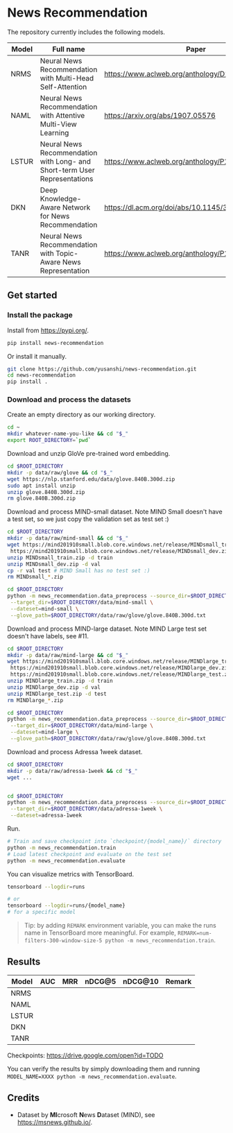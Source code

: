 # News Recommendation

The repository currently includes the following models.

| Model     | Full name                                                                 | Paper                                              |
| --------- | ------------------------------------------------------------------------- | -------------------------------------------------- |
| NRMS      | Neural News Recommendation with Multi-Head Self-Attention                 | https://www.aclweb.org/anthology/D19-1671/         |
| NAML      | Neural News Recommendation with Attentive Multi-View Learning             | https://arxiv.org/abs/1907.05576                   |
| LSTUR     | Neural News Recommendation with Long- and Short-term User Representations | https://www.aclweb.org/anthology/P19-1033.pdf      |
| DKN       | Deep Knowledge-Aware Network for News Recommendation                      | https://dl.acm.org/doi/abs/10.1145/3178876.3186175 |
| TANR      | Neural News Recommendation with Topic-Aware News Representation           | https://www.aclweb.org/anthology/P19-1110.pdf      |

## Get started

### Install the package

Install from <https://pypi.org/>.

```bash
pip install news-recommendation
```

Or install it manually.

```bash
git clone https://github.com/yusanshi/news-recommendation.git
cd news-recommendation
pip install .
```

### Download and process the datasets

Create an empty directory as our working directory.
```bash
cd ~
mkdir whatever-name-you-like && cd "$_"
export ROOT_DIRECTORY=`pwd`
```

Download and unzip GloVe pre-trained word embedding.

```bash
cd $ROOT_DIRECTORY
mkdir -p data/raw/glove && cd "$_"
wget https://nlp.stanford.edu/data/glove.840B.300d.zip
sudo apt install unzip
unzip glove.840B.300d.zip
rm glove.840B.300d.zip
```

Download and process MIND-small dataset. Note MIND Small doesn't have a test set, so we just copy the validation set as test set :)

```bash
cd $ROOT_DIRECTORY
mkdir -p data/raw/mind-small && cd "$_"
wget https://mind201910small.blob.core.windows.net/release/MINDsmall_train.zip \
 https://mind201910small.blob.core.windows.net/release/MINDsmall_dev.zip
unzip MINDsmall_train.zip -d train
unzip MINDsmall_dev.zip -d val
cp -r val test # MIND Small has no test set :)
rm MINDsmall_*.zip

cd $ROOT_DIRECTORY
python -m news_recommendation.data_preprocess --source_dir=$ROOT_DIRECTORY/data/raw/mind-small \
 --target_dir=$ROOT_DIRECTORY/data/mind-small \
 --dateset=mind-small \
 --glove_path=$ROOT_DIRECTORY/data/raw/glove/glove.840B.300d.txt
```

Download and process MIND-large dataset. Note MIND Large test set doesn't have labels, see #11.
```bash
cd $ROOT_DIRECTORY
mkdir -p data/raw/mind-large && cd "$_"
wget https://mind201910small.blob.core.windows.net/release/MINDlarge_train.zip \
 https://mind201910small.blob.core.windows.net/release/MINDlarge_dev.zip \
 https://mind201910small.blob.core.windows.net/release/MINDlarge_test.zip
unzip MINDlarge_train.zip -d train
unzip MINDlarge_dev.zip -d val
unzip MINDlarge_test.zip -d test
rm MINDlarge_*.zip

cd $ROOT_DIRECTORY
python -m news_recommendation.data_preprocess --source_dir=$ROOT_DIRECTORY/data/raw/mind-large \
 --target_dir=$ROOT_DIRECTORY/data/mind-large \
 --dateset=mind-large \
 --glove_path=$ROOT_DIRECTORY/data/raw/glove/glove.840B.300d.txt
```

Download and process Adressa 1week dataset.
```bash
cd $ROOT_DIRECTORY
mkdir -p data/raw/adressa-1week && cd "$_"
wget ...


cd $ROOT_DIRECTORY
python -m news_recommendation.data_preprocess --source_dir=$ROOT_DIRECTORY/data/raw/adressa-1week \
 --target_dir=$ROOT_DIRECTORY/data/adressa-1week \
 --dateset=adressa-1week
```


Run.

```bash
# Train and save checkpoint into `checkpoint/{model_name}/` directory
python -m news_recommendation.train
# Load latest checkpoint and evaluate on the test set
python -m news_recommendation.evaluate
```

You can visualize metrics with TensorBoard.

```bash
tensorboard --logdir=runs

# or
tensorboard --logdir=runs/{model_name}
# for a specific model
```

> Tip: by adding `REMARK` environment variable, you can make the runs name in TensorBoard more meaningful. For example, `REMARK=num-filters-300-window-size-5 python -m news_recommendation.train`.

## Results

| Model     | AUC | MRR | nDCG@5 | nDCG@10 | Remark |
| --------- | --- | --- | ------ | ------- | ------ |
| NRMS      |     |     |        |         |        |
| NAML      |     |     |        |         |        |
| LSTUR     |     |     |        |         |        |
| DKN       |     |     |        |         |        |
| TANR      |     |     |        |         |        |

Checkpoints: <https://drive.google.com/open?id=TODO>

You can verify the results by simply downloading them and running `MODEL_NAME=XXXX python -m news_recommendation.evaluate`.

## Credits

- Dataset by **MI**crosoft **N**ews **D**ataset (MIND), see <https://msnews.github.io/>.
